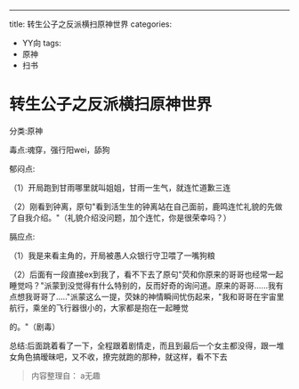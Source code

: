 ---
title: 转生公子之反派横扫原神世界
categories:
- YY向
tags:
- 原神
- 扫书
# 转生公子之反派横扫原神世界
分类:原神

毒点:魂穿，强行阳wei，舔狗

郁闷点:

（1）开局跑到甘雨哪里就叫姐姐，甘雨一生气，就连忙道歉三连

（2）刚看到钟离，原句"看到活生生的钟离站在自己面前，鹿鸣连忙礼貌的先做了自我介绍。"（礼貌介绍没问题，加个连忙，你是很荣幸吗？）

膈应点:

（1）我是来看主角的，开局被愚人众银行守卫喂了一嘴狗粮

（2）后面有一段直接ex到我了，看不下去了原句"荧和你原来的哥哥也经常一起睡觉吗？"派蒙到没觉得有什么特别的，反而好奇的询问道。原来的哥哥......我有点想我哥哥了....."派蒙这么一提，荧妹的神情瞬间忧伤起来，"我和哥哥在宇宙里航行，乘坐的飞行器很小的，大家都是抱在一起睡觉

的。"（剧毒）

总结:后面跳着看了一下，全程跟着剧情走，而且到最后一个女主都没得，跟一堆女角色搞暧昧吧，又不收，撩完就跑的那种，就这样，看不下去


> 内容整理自： a无趣